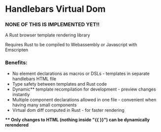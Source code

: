 # Handlebars Virtual Dom


### NONE OF THIS IS IMPLEMENTED YET!!

A Rust browser template rendering library

Requires Rust to be compiled to Webassembly or Javascript with Emscripten

### Benefits:
* No element declarations as macros or DSLs - templates in separate handlebars HTML file
* Type safety between templates and Rust code  
* Dynamic** template recompilation for development - preview changes instantly
* Multiple component declarations allowed in one file - convenient when having many small components
* Virtual dom diff computed in Rust - for faster rendering

__** Only changes to HTML (nothing inside "{{ }}") can be dynamically rerendered__